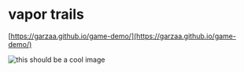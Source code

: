 # vapor trails
[https://garzaa.github.io/game-demo/](https://garzaa.github.io/game-demo/)

![this should be a cool image](https://66.media.tumblr.com/5113b7e6d41ffb7b2e01eb5ee1d82490/tumblr_pokws0owPz1x1v7ffo1_500.png)
